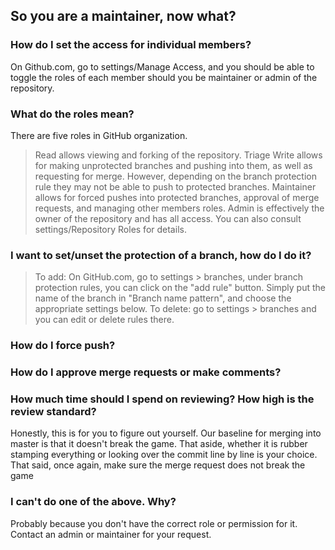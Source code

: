 ## So you are a maintainer, now what?


### How do I set the access for individual members?
On Github.com, go to settings/Manage Access, and you should be able to toggle the roles of each member should you be maintainer or admin of the repository.


### What do the roles mean?
There are five roles in GitHub organization.
> Read allows viewing and forking of the repository.
> Triage
> Write allows for making unprotected branches and pushing into them, as well as requesting for merge. However, depending on the branch protection rule they may not be able to push to protected branches.
> Maintainer allows for forced pushes into protected branches, approval of merge requests, and managing other members roles.
> Admin is effectively the owner of the repository and has all access.
You can also consult settings/Repository Roles for details.

### I want to set/unset the protection of a branch, how do I do it?
> To add: On GitHub.com, go to settings > branches, under branch protection rules, you can click on the "add rule" button. Simply put the name of the branch in "Branch name pattern", and choose the appropriate settings below.
> To delete: go to settings > branches and you can edit or delete rules there.

### How do I force push?

### How do I approve merge requests or make comments?

### How much time should I spend on reviewing? How high is the review standard?
Honestly, this is for you to figure out yourself. Our baseline for merging into master is that it doesn't break the game. That aside, whether it is rubber stamping everything or looking over the commit line by line is your choice. That said, once again, make sure the merge request does not break the game 

### I can't do one of the above. Why?
Probably because you don't have the correct role or permission for it. Contact an admin or maintainer for your request.
